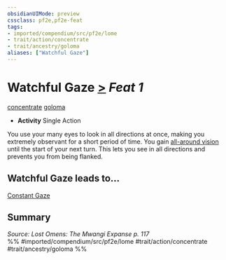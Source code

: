 ```yaml
---
obsidianUIMode: preview
cssclass: pf2e,pf2e-feat
tags:
- imported/compendium/src/pf2e/lome
- trait/action/concentrate
- trait/ancestry/goloma
aliases: ["Watchful Gaze"]
---
```

# Watchful Gaze  [>](chapter-9-playing-the-game.md#Actions "Single Action") *Feat 1*  
[concentrate](concentrate.md)  [goloma](goloma-lome.md)  

- **Activity** Single Action

You use your many eyes to look in all directions at once, making you extremely observant for a short period of time. You gain [all-around vision](all-around-vision.md) until the start of your next turn. This lets you see in all directions and prevents you from being flanked.

## Watchful Gaze leads to...

[Constant Gaze](constant-gaze-lome.md)

## Summary

*Source: Lost Omens: The Mwangi Expanse p. 117*  
%% #imported/compendium/src/pf2e/lome #trait/action/concentrate #trait/ancestry/goloma %%